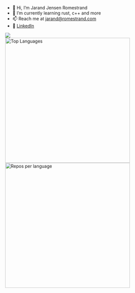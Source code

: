 - 👋 Hi, I’m Jarand Jensen Romestrand
- 🌱 I’m currently learning rust, c++ and more
- 📫 Reach me at jarand@romestrand.com
- 📮 <a href="https://www.linkedin.com/in/jarand-jensen-romestrand-aa754b263/">LinkedIn</a>

<img src="https://komarev.com/ghpvc/?username=JarandJR"/>
<div>
  <img src="https://github-readme-stats.vercel.app/api/top-langs/?username=JarandJR&hide_progress=false&theme=transparent&hide=jupyter%20notebook" alt="Top Languages" style="width: 400px;">
  <img src="http://github-profile-summary-cards.vercel.app/api/cards/repos-per-language?username=JarandJR&theme=transparent&exclude=Jupyter%20Notebook" alt="Repos per language" style="width: 400px;height: 400px;">
</div>
